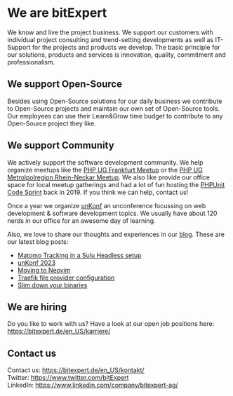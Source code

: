 # We are bitExpert

We know and live the project business. We support our customers with individual project consulting and trend-setting developments as well as IT-Support for the projects and products we develop. The basic principle for our solutions, products and services is innovation, quality, commitment and professionalism.

## We support Open-Source

Besides using Open-Source solutions for our daily business we contribute to Open-Source projects and maintain our own set of Open-Source tools. Our employees can use their Learn&Grow time budget to contribute to any Open-Source project they like.

## We support Community

We actively support the software development community. We help organize meetups like the [PHP UG Frankfurt Meetup](https://www.phpugffm.de) or the [PHP UG Metrolpolregion Rhein-Neckar Meetup](http://www.phpugmrn.de). We also like provide our office space for local meetup gatherings and had a lot of fun hosting the [PHPUnit Code Sprint](https://phpunit.de/code-sprints/september-2019.html) back in 2019. If you think we can help, contact us!

Once a year we organize [unKonf](https://www.unKonf.de) an unconference focussing on web development & software development topics. We usually have about 120 nerds in our office for an awesome day of learning.

Also, we love to share our thoughts and experiences in our [blog](https://blog.bitExpert.de). These are our latest blog posts:
<!--- blog_start --->
 - [Matomo Tracking in a Sulu Headless setup](https://blog.bitexpert.de/blog/matomo_tracking_sulu_headless)
 - [unKonf 2023](https://blog.bitexpert.de/blog/unkonf-2023)
 - [Moving to Neovim](https://blog.bitexpert.de/blog/moving-to-neovim)
 - [Traefik file provider configuration](https://blog.bitexpert.de/blog/traefik_file_provider_configuration)
 - [Slim down your binaries](https://blog.bitexpert.de/blog/slim-down-binaries)
<!--- blog_end --->

## We are hiring

Do you like to work with us? Have a look at our open job positions here: https://bitexpert.de/en_US/karriere/

## Contact us

Contact us: https://bitexpert.de/en_US/kontakt/    
Twitter: https://www.twitter.com/bitExpert    
LinkedIn: https://www.linkedin.com/company/bitexpert-ag/    
